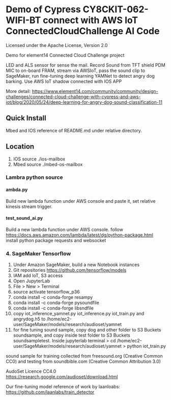 # Demo of Cypress CY8CKIT-062-WIFI-BT connect with AWS IoT ConnectedCloudChallenge AI Code

Licensed under the Apache License, Version 2.0
 
Demo for element14  Connected Cloud Challenge project

LED and ALS sensor for sense the mail.
Record Sound from TFT shield PDM MIC to on-board FRAM, stream via AWSIoT, pass the sound clip to SageMaker, run fine-tuning deep learning YAMNet to detect angry dog barking.
Use AWS IoT shadow connected with IOS APP

More detail: 
https://www.element14.com/community/community/design-challenges/connected-cloud-challenge-with-cypress-and-aws-iot/blog/2020/05/24/deep-learning-for-angry-dog-sound-classification-11

## Quick Install 
Mbed and IOS reference of README.md under relative directory.


## Location
1. IOS source ./ios-mailbox
2. Mbed source ./mbed-os-mailbox

### Lambra python source 
#### ambda.py
Build new lambda function under AWS console and paste it, set relative kinesis stream trigger.
#### test_sound_ai.py
Build a new lambda function under AWS console.
follow https://docs.aws.amazon.com/lambda/latest/dg/python-package.html
install python package requests and websocket

### 4. SageMaker Tensorflow
1. Under Amazon SageMaker, build a new Notebook instances
2. Git repositories https://github.com/tensorflow/models 
3. IAM add IoT, S3 access
4. Open JupyterLab
5. File > New > Terminal
6. source activate tensorflow_p36
7. conda install -c conda-forge resampy
8. conda install -c conda-forge pysoundfile
9. conda install -c conda-forge libsndfile
7. copy iot_inference_yamnet.py iot_inference.py iot_train.py and angrydog.h5 to /home/ec2-user/SageMaker/models/research/audioset/yamnet
8.  for fine tuning sound sample, copy dog and other folder to S3 Buckets soundsample, and copy inside test folder to S3 Buckets soundsampletest.
     Inside jupyterlab terminal      > cd /home/ec2-user/SageMaker/models/research/audioset/yamnet
                                                    > python iot_train.py
                                                    
                                                    
                                                    
sound sample for training collected from freesound.org (Creative Common CC0) and testing from soundbible.com (Creative Common Attribution 3.0)

AudoSet Licence CC4.0 https://research.google.com/audioset/download.html

Our fine-tuning model reference of work by laanloabs:
https://github.com/laanlabs/train_detector




